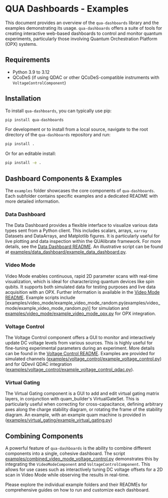# QUA Dashboards - Examples

This document provides an overview of the `qua-dashboards` library and the examples demonstrating its usage.
`qua-dashboards` offers a suite of tools for creating interactive web-based dashboards to control and monitor quantum experiments, particularly those involving Quantum Orchestration Platform (OPX) systems.

## Requirements

- Python 3.9 to 3.12
- QCoDeS (if using QDAC or other QCoDeS-compatible instruments with `VoltageControlComponent`)

## Installation

To install `qua-dashboards`, you can typically use pip:

```bash
pip install qua-dashboards
```

For development or to install from a local source, navigate to the root directory of the `qua-dashboards` repository and run:

```bash
pip install .
```

Or for an editable install:

```bash
pip install -e .
```

## Dashboard Components & Examples

The `examples` folder showcases the core components of `qua-dashboards`.
Each subfolder contains specific examples and a dedicated README with more detailed information.

### Data Dashboard

The Data Dashboard provides a flexible interface to visualize various data types sent from a Python client.
This includes scalars, arrays, `xarray` Datasets and DataArrays, and Matplotlib figures.
It is particularly useful for live plotting and data inspection within the QUAlibrate framework.
For more details, see the [Data Dashboard README](./examples/data_dashboard/README.md).
An illustrative script can be found at [examples/data_dashboard/example_data_dashboard.py](examples/data_dashboard/example_data_dashboard.py).

### Video Mode

Video Mode enables continuous, rapid 2D parameter scans with real-time visualization, which is ideal for characterizing quantum devices like spin qubits.
It supports both simulated data for testing purposes and live data acquisition with an OPX.
Further information is available in the [Video Mode README](./examples/video_mode/README.md).
Example scripts include [examples/video_mode/example_video_mode_random.py(examples/video_mode/example_video_mode_random.py)] for simulation and [examples/video_mode/example_video_mode_opx.py](examples/video_mode/example_video_mode_opx.py) for OPX integration.

### Voltage Control

The Voltage Control component offers a GUI to monitor and interactively update DC voltage levels from various sources.
This is highly useful for fine-tuning experimental parameters during an experiment.
More details can be found in the [Voltage Control README](./examples/voltage_control/README.md).
Examples are provided for simulated channels ([examples/voltage_control/example_voltage_control.py](examples/voltage_control/example_voltage_control.py)) and for QDevil QDAC integration ([examples/voltage_control/example_voltage_control_qdac.py](examples/voltage_control/example_voltage_control_qdac.py)).

### Virtual Gating

The Virtual Gating component is a GUI to add and edit virtual gating matrix layers, in conjunction with quam_builder's VirtualGateSet. 
This is particularly useful when correcting for cross-capacitance, defining arbitrary axes along the charge stability diagram, or rotating the frame of the stability diagram. 
An example, with an example quam machine is provided in ([examples/virtual_gating/example_virtual_gating.py](examples/virtual_gating/example_virtual_gating.py))

## Combining Components

A powerful feature of `qua-dashboards` is the ability to combine different components into a single, cohesive dashboard.
The script [examples/combined_video_mode_voltage_control.py](examples/combined_video_mode_voltage_control.py) demonstrates this by integrating the `VideoModeComponent` and `VoltageControlComponent`.
This allows for use cases such as interactively tuning DC voltage offsets for a 2D scan in Video Mode while observing the results in real-time.

Please explore the individual example folders and their READMEs for comprehensive guides on how to run and customize each dashboard.
